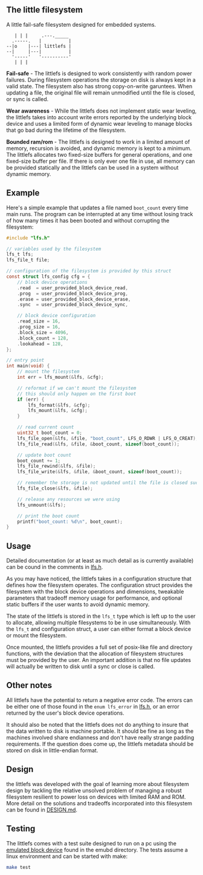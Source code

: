 ## The little filesystem

A little fail-safe filesystem designed for embedded systems.

```
   | | |     .---._____
  .-----.   |          |
--|o    |---| littlefs |
--|     |---|          |
  '-----'   '----------'
   | | |
```

**Fail-safe** - The littlefs is designed to work consistently with random
power failures. During filesystem operations the storage on disk is always
kept in a valid state. The filesystem also has strong copy-on-write garuntees.
When updating a file, the original file will remain unmodified until the
file is closed, or sync is called.

**Wear awareness** - While the littlefs does not implement static wear
leveling, the littlefs takes into account write errors reported by the
underlying block device and uses a limited form of dynamic wear leveling
to manage blocks that go bad during the lifetime of the filesystem.

**Bounded ram/rom** - The littlefs is designed to work in a
limited amount of memory, recursion is avoided, and dynamic memory is kept
to a minimum. The littlefs allocates two fixed-size buffers for general
operations, and one fixed-size buffer per file. If there is only ever one file
in use, all memory can be provided statically and the littlefs can be used
in a system without dynamic memory.

## Example

Here's a simple example that updates a file named `boot_count` every time
main runs. The program can be interrupted at any time without losing track
of how many times it has been booted and without corrupting the filesystem:

``` c
#include "lfs.h"

// variables used by the filesystem
lfs_t lfs;
lfs_file_t file;

// configuration of the filesystem is provided by this struct
const struct lfs_config cfg = {
    // block device operations
    .read  = user_provided_block_device_read,
    .prog  = user_provided_block_device_prog,
    .erase = user_provided_block_device_erase,
    .sync  = user_provided_block_device_sync,

    // block device configuration
    .read_size = 16,
    .prog_size = 16,
    .block_size = 4096,
    .block_count = 128,
    .lookahead = 128,
};

// entry point
int main(void) {
    // mount the filesystem
    int err = lfs_mount(&lfs, &cfg);

    // reformat if we can't mount the filesystem
    // this should only happen on the first boot
    if (err) {
        lfs_format(&lfs, &cfg);
        lfs_mount(&lfs, &cfg);
    }

    // read current count
    uint32_t boot_count = 0;
    lfs_file_open(&lfs, &file, "boot_count", LFS_O_RDWR | LFS_O_CREAT);
    lfs_file_read(&lfs, &file, &boot_count, sizeof(boot_count));

    // update boot count
    boot_count += 1;
    lfs_file_rewind(&lfs, &file);
    lfs_file_write(&lfs, &file, &boot_count, sizeof(boot_count));

    // remember the storage is not updated until the file is closed successfully
    lfs_file_close(&lfs, &file);

    // release any resources we were using
    lfs_unmount(&lfs);

    // print the boot count
    printf("boot_count: %d\n", boot_count);
}
```

## Usage

Detailed documentation (or at least as much detail as is currently available)
can be cound in the comments in [lfs.h](lfs.h).

As you may have noticed, the littlefs takes in a configuration structure that
defines how the filesystem operates. The configuration struct provides the
filesystem with the block device operations and dimensions, tweakable
parameters that tradeoff memory usage for performance, and optional
static buffers if the user wants to avoid dynamic memory.

The state of the littlefs is stored in the `lfs_t` type which is left up
to the user to allocate, allowing multiple filesystems to be in use
simultaneously. With the `lfs_t` and configuration struct, a user can either
format a block device or mount the filesystem.

Once mounted, the littlefs provides a full set of posix-like file and
directory functions, with the deviation that the allocation of filesystem
structures must be provided by the user. An important addition is that
no file updates will actually be written to disk until a sync or close
is called.

## Other notes

All littlefs have the potential to return a negative error code. The errors
can be either one of those found in the `enum lfs_error` in [lfs.h](lfs.h),
or an error returned by the user's block device operations.

It should also be noted that the littlefs does not do anything to insure
that the data written to disk is machine portable. It should be fine as
long as the machines involved share endianness and don't have really
strange padding requirements. If the question does come up, the littlefs
metadata should be stored on disk in little-endian format.

## Design

the littlefs was developed with the goal of learning more about filesystem
design by tackling the relative unsolved problem of managing a robust
filesystem resilient to power loss on devices with limited RAM and ROM.
More detail on the solutions and tradeoffs incorporated into this filesystem
can be found in [DESIGN.md](DESIGN.md).

## Testing

The littlefs comes with a test suite designed to run on a pc using the
[emulated block device](emubd/lfs_emubd.h) found in the emubd directory.
The tests assume a linux environment and can be started with make:

``` bash
make test
```
